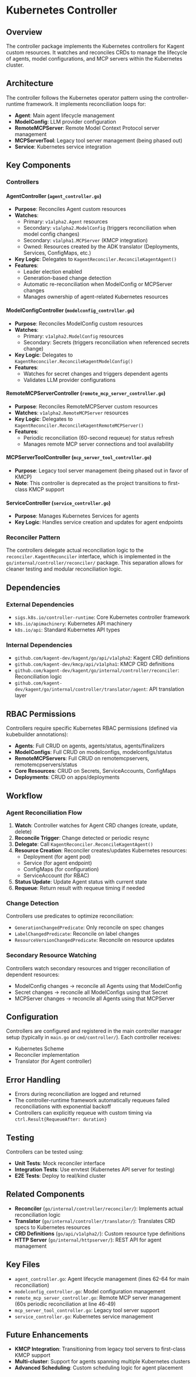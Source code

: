 # Kubernetes Controller

## Overview

The controller package implements the Kubernetes controllers for Kagent custom resources. It watches and reconciles CRDs to manage the lifecycle of agents, model configurations, and MCP servers within the Kubernetes cluster.

## Architecture

The controller follows the Kubernetes operator pattern using the controller-runtime framework. It implements reconciliation loops for:

- **Agent**: Main agent lifecycle management
- **ModelConfig**: LLM provider configuration
- **RemoteMCPServer**: Remote Model Context Protocol server management
- **MCPServerTool**: Legacy tool server management (being phased out)
- **Service**: Kubernetes service integration

## Key Components

### Controllers

#### AgentController (`agent_controller.go`)
- **Purpose**: Reconciles Agent custom resources
- **Watches**:
  - Primary: `v1alpha2.Agent` resources
  - Secondary: `v1alpha2.ModelConfig` (triggers reconciliation when model config changes)
  - Secondary: `v1alpha1.MCPServer` (KMCP integration)
  - Owned: Resources created by the ADK translator (Deployments, Services, ConfigMaps, etc.)
- **Key Logic**: Delegates to `KagentReconciler.ReconcileKagentAgent()`
- **Features**:
  - Leader election enabled
  - Generation-based change detection
  - Automatic re-reconciliation when ModelConfig or MCPServer changes
  - Manages ownership of agent-related Kubernetes resources

#### ModelConfigController (`modelconfig_controller.go`)
- **Purpose**: Reconciles ModelConfig custom resources
- **Watches**:
  - Primary: `v1alpha2.ModelConfig` resources
  - Secondary: Secrets (triggers reconciliation when referenced secrets change)
- **Key Logic**: Delegates to `KagentReconciler.ReconcileKagentModelConfig()`
- **Features**:
  - Watches for secret changes and triggers dependent agents
  - Validates LLM provider configurations

#### RemoteMCPServerController (`remote_mcp_server_controller.go`)
- **Purpose**: Reconciles RemoteMCPServer custom resources
- **Watches**: `v1alpha2.RemoteMCPServer` resources
- **Key Logic**: Delegates to `KagentReconciler.ReconcileKagentRemoteMCPServer()`
- **Features**:
  - Periodic reconciliation (60-second requeue) for status refresh
  - Manages remote MCP server connections and tool availability

#### MCPServerToolController (`mcp_server_tool_controller.go`)
- **Purpose**: Legacy tool server management (being phased out in favor of KMCP)
- **Note**: This controller is deprecated as the project transitions to first-class KMCP support

#### ServiceController (`service_controller.go`)
- **Purpose**: Manages Kubernetes Services for agents
- **Key Logic**: Handles service creation and updates for agent endpoints

### Reconciler Pattern

The controllers delegate actual reconciliation logic to the `reconciler.KagentReconciler` interface, which is implemented in the `go/internal/controller/reconciler/` package. This separation allows for cleaner testing and modular reconciliation logic.

## Dependencies

### External Dependencies
- `sigs.k8s.io/controller-runtime`: Core Kubernetes controller framework
- `k8s.io/apimachinery`: Kubernetes API machinery
- `k8s.io/api`: Standard Kubernetes API types

### Internal Dependencies
- `github.com/kagent-dev/kagent/go/api/v1alpha2`: Kagent CRD definitions
- `github.com/kagent-dev/kmcp/api/v1alpha1`: KMCP CRD definitions
- `github.com/kagent-dev/kagent/go/internal/controller/reconciler`: Reconciliation logic
- `github.com/kagent-dev/kagent/go/internal/controller/translator/agent`: API translation layer

## RBAC Permissions

Controllers require specific Kubernetes RBAC permissions (defined via kubebuilder annotations):

- **Agents**: Full CRUD on agents, agents/status, agents/finalizers
- **ModelConfigs**: Full CRUD on modelconfigs, modelconfigs/status
- **RemoteMCPServers**: Full CRUD on remotemcpservers, remotemcpservers/status
- **Core Resources**: CRUD on Secrets, ServiceAccounts, ConfigMaps
- **Deployments**: CRUD on apps/deployments

## Workflow

### Agent Reconciliation Flow

1. **Watch**: Controller watches for Agent CRD changes (create, update, delete)
2. **Reconcile Trigger**: Change detected or periodic resync
3. **Delegate**: Call `KagentReconciler.ReconcileKagentAgent()`
4. **Resource Creation**: Reconciler creates/updates Kubernetes resources:
   - Deployment (for agent pod)
   - Service (for agent endpoint)
   - ConfigMaps (for configuration)
   - ServiceAccount (for RBAC)
5. **Status Update**: Update Agent status with current state
6. **Requeue**: Return result with requeue timing if needed

### Change Detection

Controllers use predicates to optimize reconciliation:
- `GenerationChangedPredicate`: Only reconcile on spec changes
- `LabelChangedPredicate`: Reconcile on label changes
- `ResourceVersionChangedPredicate`: Reconcile on resource updates

### Secondary Resource Watching

Controllers watch secondary resources and trigger reconciliation of dependent resources:
- ModelConfig changes → reconcile all Agents using that ModelConfig
- Secret changes → reconcile all ModelConfigs using that Secret
- MCPServer changes → reconcile all Agents using that MCPServer

## Configuration

Controllers are configured and registered in the main controller manager setup (typically in `main.go` or `cmd/controller/`). Each controller receives:
- Kubernetes Scheme
- Reconciler implementation
- Translator (for Agent controller)

## Error Handling

- Errors during reconciliation are logged and returned
- The controller-runtime framework automatically requeues failed reconciliations with exponential backoff
- Controllers can explicitly requeue with custom timing via `ctrl.Result{RequeueAfter: duration}`

## Testing

Controllers can be tested using:
- **Unit Tests**: Mock reconciler interface
- **Integration Tests**: Use envtest (Kubernetes API server for testing)
- **E2E Tests**: Deploy to real/kind cluster

## Related Components

- **Reconciler** (`go/internal/controller/reconciler/`): Implements actual reconciliation logic
- **Translator** (`go/internal/controller/translator/`): Translates CRD specs to Kubernetes resources
- **CRD Definitions** (`go/api/v1alpha2/`): Custom resource type definitions
- **HTTP Server** (`go/internal/httpserver/`): REST API for agent management

## Key Files

- `agent_controller.go`: Agent lifecycle management (lines 62-64 for main reconciliation)
- `modelconfig_controller.go`: Model configuration management
- `remote_mcp_server_controller.go`: Remote MCP server management (60s periodic reconciliation at line 46-49)
- `mcp_server_tool_controller.go`: Legacy tool server support
- `service_controller.go`: Kubernetes service management

## Future Enhancements

- **KMCP Integration**: Transitioning from legacy tool servers to first-class KMCP support
- **Multi-cluster**: Support for agents spanning multiple Kubernetes clusters
- **Advanced Scheduling**: Custom scheduling logic for agent placement
